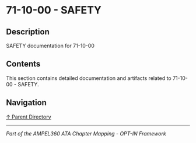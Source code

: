 # 71-10-00 - SAFETY

## Description

SAFETY documentation for 71-10-00

## Contents

This section contains detailed documentation and artifacts related to 71-10-00 - SAFETY.

## Navigation

[↑ Parent Directory](../README.md)

---

*Part of the AMPEL360 ATA Chapter Mapping - OPT-IN Framework*
